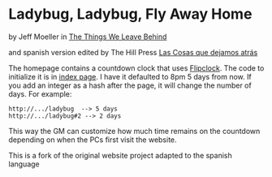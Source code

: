 # Ladybug, Ladybug, Fly Away Home

by Jeff Moeller in [The Things We Leave Behind](http://www.drivethrurpg.com/product/191250/The-Things-We-Leave-Behind)

and spanish version edited by The Hill Press [Las Cosas que dejamos atrás](https://www.thehillspress.es/producto/preventa-las-cosas-que-dejamos-atras/)

The homepage contains a countdown clock that uses [Flipclock](http://flipclockjs.com/). The code to initialize it is in [index page](index.html). I have it defaulted to 8pm 5 days from now. If you add an integer as a hash after the page, it will change the number of days. For example:

```
http://.../ladybug  --> 5 days
http://.../ladybug#2 --> 2 days
```

This way the GM can customize how much time remains on the countdown depending on when the PCs first visit the website.

This is a fork of the original website project adapted to the spanish language